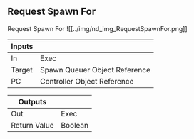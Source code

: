## Request Spawn For
Request Spawn For
![[../img/nd_img_RequestSpawnFor.png]]

|Inputs||
|--|--|
| In | Exec |
| Target | Spawn Queuer Object Reference |
| PC | Controller Object Reference |

|Outputs||
|--|--|
| Out | Exec |
| Return Value | Boolean |
